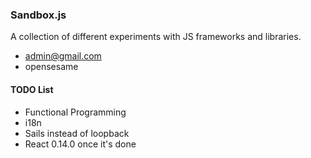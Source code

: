 ### Sandbox.js ###

A collection of different experiments with JS frameworks and libraries.

* admin@gmail.com
* opensesame

#### TODO List

* Functional Programming
* i18n
* Sails instead of loopback
* React 0.14.0 once it's done

